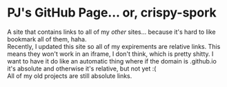 # PJ's GitHub Page... or, crispy-spork
A site that contains links to all of my *other* sites... because it's hard to like bookmark all of them, haha.
<br>
Recently, I updated this site so all of my expirements are relative links. This means they won't work in an iframe, I don't think, which is pretty shitty. I want to have it do like an automatic thing where if the domain is .github.io it's absolute and otherwise it's relative, but not yet :(
<br>
All of my old projects are still absolute links.
